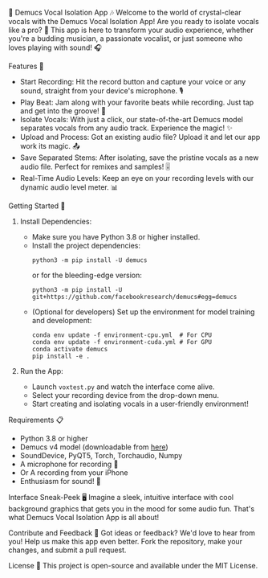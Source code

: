 🎤 Demucs Vocal Isolation App 🎶
Welcome to the world of crystal-clear vocals with the Demucs Vocal Isolation App! Are you ready to isolate vocals like a pro? 🌟 This app is here to transform your audio experience, whether you're a budding musician, a passionate vocalist, or just someone who loves playing with sound! 🎧

Features 🚀
- Start Recording: Hit the record button and capture your voice or any sound, straight from your device's microphone. 🎙️
- Play Beat: Jam along with your favorite beats while recording. Just tap and get into the groove! 🥁
- Isolate Vocals: With just a click, our state-of-the-art Demucs model separates vocals from any audio track. Experience the magic! ✨
- Upload and Process: Got an existing audio file? Upload it and let our app work its magic. 📤
- Save Separated Stems: After isolating, save the pristine vocals as a new audio file. Perfect for remixes and samples! 🎚️
- Real-Time Audio Levels: Keep an eye on your recording levels with our dynamic audio level meter. 📊

Getting Started 🌈
1. Install Dependencies:
   - Make sure you have Python 3.8 or higher installed.
   - Install the project dependencies:
     ```
     python3 -m pip install -U demucs
     ```
     or for the bleeding-edge version:
     ```
     python3 -m pip install -U git+https://github.com/facebookresearch/demucs#egg=demucs
     ```
   - (Optional for developers) Set up the environment for model training and development:
     ```
     conda env update -f environment-cpu.yml  # For CPU
     conda env update -f environment-cuda.yml # For GPU
     conda activate demucs
     pip install -e .
     ```

2. Run the App:
   - Launch `voxtest.py` and watch the interface come alive.
   - Select your recording device from the drop-down menu.
   - Start creating and isolating vocals in a user-friendly environment!

Requirements 📋
- Python 3.8 or higher
- Demucs v4 model (downloadable from [here](https://github.com/adefossez/demucs))
- SoundDevice, PyQT5, Torch, Torchaudio, Numpy
- A microphone for recording 📼
- Or A recording from your iPhone
- Enthusiasm for sound! 🎸

Interface Sneak-Peek 🖥️
Imagine a sleek, intuitive interface with cool background graphics that gets you in the mood for some audio fun. That's what Demucs Vocal Isolation App is all about!

Contribute and Feedback 💌
Got ideas or feedback? We'd love to hear from you! Help us make this app even better. Fork the repository, make your changes, and submit a pull request.

License 📜
This project is open-source and available under the MIT License.
